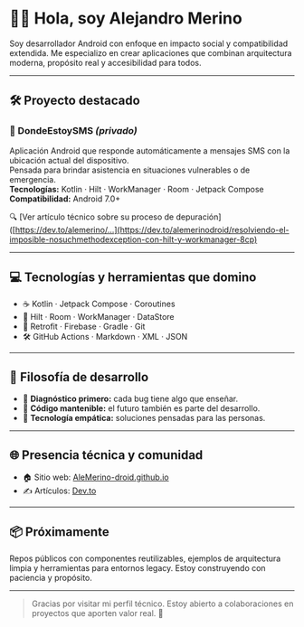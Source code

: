 # 👨‍💻 Hola, soy Alejandro Merino

Soy desarrollador Android con enfoque en impacto social y compatibilidad extendida. Me especializo en crear aplicaciones que combinan arquitectura moderna, propósito real y accesibilidad para todos.

---

## 🛠️ Proyecto destacado

### 📱 DondeEstoySMS _(privado)_

Aplicación Android que responde automáticamente a mensajes SMS con la ubicación actual del dispositivo.  
Pensada para brindar asistencia en situaciones vulnerables o de emergencia.  
**Tecnologías:** Kotlin · Hilt · WorkManager · Room · Jetpack Compose  
**Compatibilidad:** Android 7.0+

🔍 [Ver artículo técnico sobre su proceso de depuración]([https://dev.to/alemerino/...](https://dev.to/alemerinodroid/resolviendo-el-imposible-nosuchmethodexception-con-hilt-y-workmanager-8cp)

---

## 💻 Tecnologías y herramientas que domino

- ☕ Kotlin · Jetpack Compose · Coroutines
- 🧩 Hilt · Room · WorkManager · DataStore
- 🚀 Retrofit · Firebase · Gradle · Git
- 🛠️ GitHub Actions · Markdown · XML · JSON

---

## 🧠 Filosofía de desarrollo

- 🧠 **Diagnóstico primero:** cada bug tiene algo que enseñar.
- 🧼 **Código mantenible:** el futuro también es parte del desarrollo.
- 🤝 **Tecnología empática:** soluciones pensadas para las personas.

---

## 🌐 Presencia técnica y comunidad

- 🏠 Sitio web: [AleMerino-droid.github.io](https://AleMerino-droid.github.io)
- ✍️ Artículos: [Dev.to](https://dev.to/alemerinodroid)

---

## 📦 Próximamente

Repos públicos con componentes reutilizables, ejemplos de arquitectura limpia y herramientas para entornos legacy. Estoy construyendo con paciencia y propósito.

---

> Gracias por visitar mi perfil técnico. Estoy abierto a colaboraciones en proyectos que aporten valor real. 🚀
